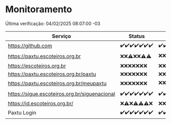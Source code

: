 # Monitoramento

Última verificação: 04/02/2025 08:07:00 -03

|Serviço|Status|Últimas 24h|
|---|---|---|
|https://github.com|<span title="2025-01-28: OK=23">✔️</span><span title="2025-01-29: OK=23">✔️</span><span title="2025-01-30: OK=23">✔️</span><span title="2025-01-31: OK=23">✔️</span><span title="2025-02-01: OK=23">✔️</span><span title="2025-02-02: OK=23">✔️</span><span title="2025-02-03: OK=10">✔️</span>|<span title="03/02/2025 08:07:00 -03 : 200">✔️</span><span title="03/02/2025 09:15:00 -03 : 200">✔️</span><span title="03/02/2025 10:15:00 -03 : 200">✔️</span><span title="03/02/2025 11:08:00 -03 : 200">✔️</span><span title="03/02/2025 12:08:00 -03 : 200">✔️</span><span title="03/02/2025 13:09:00 -03 : 200">✔️</span><span title="03/02/2025 14:07:00 -03 : 200">✔️</span><span title="03/02/2025 15:11:00 -03 : 200">✔️</span><span title="03/02/2025 16:06:00 -03 : 200">✔️</span><span title="03/02/2025 17:08:00 -03 : 200">✔️</span><span title="03/02/2025 18:07:00 -03 : 200">✔️</span><span title="03/02/2025 19:07:00 -03 : 200">✔️</span><span title="03/02/2025 20:07:00 -03 : 200">✔️</span><span title="03/02/2025 21:40:00 -03 : 200">✔️</span><span title="03/02/2025 23:07:00 -03 : 200">✔️</span><span title="04/02/2025 00:10:00 -03 : 200">✔️</span><span title="04/02/2025 01:10:00 -03 : 200">✔️</span><span title="04/02/2025 02:08:00 -03 : 200">✔️</span><span title="04/02/2025 03:12:00 -03 : 200">✔️</span><span title="04/02/2025 04:08:00 -03 : 200">✔️</span><span title="04/02/2025 05:11:00 -03 : 200">✔️</span><span title="04/02/2025 06:08:00 -03 : 200">✔️</span><span title="04/02/2025 07:09:00 -03 : 200">✔️</span><span title="04/02/2025 08:07:00 -03 : 200">✔️</span>|
|https://paxtu.escoteiros.org.br|<span title="2025-01-28: Falhas=23">❌</span><span title="2025-01-29: Falhas=23">❌</span><span title="2025-01-30: OK=1, Falhas=22">⚠️</span><span title="2025-01-31: Falhas=23">❌</span><span title="2025-02-01: Falhas=23">❌</span><span title="2025-02-02: OK=1, Falhas=22">⚠️</span><span title="2025-02-03: OK=3, Falhas=7">⚠️</span>|<span title="03/02/2025 08:07:00 -03 : 403">❌</span><span title="03/02/2025 09:15:00 -03 : 403">❌</span><span title="03/02/2025 10:15:00 -03 : 403">❌</span><span title="03/02/2025 11:08:00 -03 : 403">❌</span><span title="03/02/2025 12:08:00 -03 : 403">❌</span><span title="03/02/2025 13:09:00 -03 : 403">❌</span><span title="03/02/2025 14:07:00 -03 : 403">❌</span><span title="03/02/2025 15:11:00 -03 : 403">❌</span><span title="03/02/2025 16:06:00 -03 : 403">❌</span><span title="03/02/2025 17:08:00 -03 : 403">❌</span><span title="03/02/2025 18:07:00 -03 : 403">❌</span><span title="03/02/2025 19:07:00 -03 : 403">❌</span><span title="03/02/2025 20:07:00 -03 : 200">✔️</span><span title="03/02/2025 21:40:00 -03 : 403">❌</span><span title="03/02/2025 23:07:00 -03 : 403">❌</span><span title="04/02/2025 00:10:00 -03 : 403">❌</span><span title="04/02/2025 01:10:00 -03 : 403">❌</span><span title="04/02/2025 02:08:00 -03 : 403">❌</span><span title="04/02/2025 03:12:00 -03 : 403">❌</span><span title="04/02/2025 04:08:00 -03 : 403">❌</span><span title="04/02/2025 05:11:00 -03 : 403">❌</span><span title="04/02/2025 06:08:00 -03 : 403">❌</span><span title="04/02/2025 07:09:00 -03 : 200">✔️</span><span title="04/02/2025 08:07:00 -03 : 403">❌</span>|
|https://escoteiros.org.br|<span title="2025-01-28: Falhas=23">❌</span><span title="2025-01-29: Falhas=23">❌</span><span title="2025-01-30: Falhas=23">❌</span><span title="2025-01-31: Falhas=23">❌</span><span title="2025-02-01: Falhas=23">❌</span><span title="2025-02-02: Falhas=23">❌</span><span title="2025-02-03: Falhas=10">❌</span>|<span title="03/02/2025 08:07:00 -03 : 403">❌</span><span title="03/02/2025 09:15:00 -03 : 403">❌</span><span title="03/02/2025 10:15:00 -03 : 403">❌</span><span title="03/02/2025 11:08:00 -03 : 403">❌</span><span title="03/02/2025 12:08:00 -03 : 403">❌</span><span title="03/02/2025 13:09:00 -03 : 403">❌</span><span title="03/02/2025 14:07:00 -03 : 403">❌</span><span title="03/02/2025 15:11:00 -03 : 403">❌</span><span title="03/02/2025 16:06:00 -03 : 403">❌</span><span title="03/02/2025 17:08:00 -03 : 403">❌</span><span title="03/02/2025 18:07:00 -03 : 403">❌</span><span title="03/02/2025 19:07:00 -03 : 403">❌</span><span title="03/02/2025 20:07:00 -03 : 403">❌</span><span title="03/02/2025 21:40:00 -03 : 403">❌</span><span title="03/02/2025 23:07:00 -03 : 403">❌</span><span title="04/02/2025 00:10:00 -03 : 403">❌</span><span title="04/02/2025 01:10:00 -03 : 403">❌</span><span title="04/02/2025 02:08:00 -03 : 403">❌</span><span title="04/02/2025 03:12:00 -03 : 403">❌</span><span title="04/02/2025 04:08:00 -03 : 403">❌</span><span title="04/02/2025 05:11:00 -03 : 403">❌</span><span title="04/02/2025 06:08:00 -03 : 403">❌</span><span title="04/02/2025 07:09:00 -03 : 403">❌</span><span title="04/02/2025 08:07:00 -03 : 403">❌</span>|
|https://paxtu.escoteiros.org.br/paxtu|<span title="2025-01-28: Falhas=23">❌</span><span title="2025-01-29: Falhas=23">❌</span><span title="2025-01-30: Falhas=23">❌</span><span title="2025-01-31: Falhas=23">❌</span><span title="2025-02-01: Falhas=23">❌</span><span title="2025-02-02: Falhas=23">❌</span><span title="2025-02-03: Falhas=10">❌</span>|<span title="03/02/2025 08:07:00 -03 : 403">❌</span><span title="03/02/2025 09:15:00 -03 : 403">❌</span><span title="03/02/2025 10:15:00 -03 : 403">❌</span><span title="03/02/2025 11:08:00 -03 : 403">❌</span><span title="03/02/2025 12:08:00 -03 : 403">❌</span><span title="03/02/2025 13:09:00 -03 : 403">❌</span><span title="03/02/2025 14:07:00 -03 : 403">❌</span><span title="03/02/2025 15:11:00 -03 : 403">❌</span><span title="03/02/2025 16:06:00 -03 : 403">❌</span><span title="03/02/2025 17:08:00 -03 : 403">❌</span><span title="03/02/2025 18:07:00 -03 : 403">❌</span><span title="03/02/2025 19:07:00 -03 : 403">❌</span><span title="03/02/2025 20:07:00 -03 : 403">❌</span><span title="03/02/2025 21:40:00 -03 : 403">❌</span><span title="03/02/2025 23:07:00 -03 : 403">❌</span><span title="04/02/2025 00:10:00 -03 : 403">❌</span><span title="04/02/2025 01:10:00 -03 : 403">❌</span><span title="04/02/2025 02:08:00 -03 : 403">❌</span><span title="04/02/2025 03:12:00 -03 : 403">❌</span><span title="04/02/2025 04:08:00 -03 : 403">❌</span><span title="04/02/2025 05:11:00 -03 : 403">❌</span><span title="04/02/2025 06:08:00 -03 : 403">❌</span><span title="04/02/2025 07:09:00 -03 : 403">❌</span><span title="04/02/2025 08:07:00 -03 : 403">❌</span>|
|https://paxtu.escoteiros.org.br/meupaxtu|<span title="2025-01-28: Falhas=23">❌</span><span title="2025-01-29: Falhas=23">❌</span><span title="2025-01-30: Falhas=23">❌</span><span title="2025-01-31: Falhas=23">❌</span><span title="2025-02-01: Falhas=23">❌</span><span title="2025-02-02: Falhas=23">❌</span><span title="2025-02-03: Falhas=10">❌</span>|<span title="03/02/2025 08:07:00 -03 : 403">❌</span><span title="03/02/2025 09:15:00 -03 : 403">❌</span><span title="03/02/2025 10:15:00 -03 : 403">❌</span><span title="03/02/2025 11:08:00 -03 : 403">❌</span><span title="03/02/2025 12:08:00 -03 : 403">❌</span><span title="03/02/2025 13:09:00 -03 : 403">❌</span><span title="03/02/2025 14:07:00 -03 : 403">❌</span><span title="03/02/2025 15:11:00 -03 : 403">❌</span><span title="03/02/2025 16:06:00 -03 : 403">❌</span><span title="03/02/2025 17:08:00 -03 : 403">❌</span><span title="03/02/2025 18:07:00 -03 : 403">❌</span><span title="03/02/2025 19:07:00 -03 : 403">❌</span><span title="03/02/2025 20:07:00 -03 : 403">❌</span><span title="03/02/2025 21:40:00 -03 : 403">❌</span><span title="03/02/2025 23:07:00 -03 : 403">❌</span><span title="04/02/2025 00:10:00 -03 : 403">❌</span><span title="04/02/2025 01:10:00 -03 : 403">❌</span><span title="04/02/2025 02:08:00 -03 : 200">✔️</span><span title="04/02/2025 03:12:00 -03 : 403">❌</span><span title="04/02/2025 04:08:00 -03 : 403">❌</span><span title="04/02/2025 05:11:00 -03 : 403">❌</span><span title="04/02/2025 06:08:00 -03 : 403">❌</span><span title="04/02/2025 07:09:00 -03 : 403">❌</span><span title="04/02/2025 08:07:00 -03 : 403">❌</span>|
|https://sigue.escoteiros.org.br/siguenacional|<span title="2025-01-28: OK=23">✔️</span><span title="2025-01-29: OK=23">✔️</span><span title="2025-01-30: OK=23">✔️</span><span title="2025-01-31: OK=23">✔️</span><span title="2025-02-01: OK=23">✔️</span><span title="2025-02-02: OK=23">✔️</span><span title="2025-02-03: OK=10">✔️</span>|<span title="03/02/2025 08:07:00 -03 : 200">✔️</span><span title="03/02/2025 09:15:00 -03 : 200">✔️</span><span title="03/02/2025 10:15:00 -03 : 200">✔️</span><span title="03/02/2025 11:08:00 -03 : 200">✔️</span><span title="03/02/2025 12:08:00 -03 : 200">✔️</span><span title="03/02/2025 13:09:00 -03 : 200">✔️</span><span title="03/02/2025 14:07:00 -03 : 200">✔️</span><span title="03/02/2025 15:11:00 -03 : 200">✔️</span><span title="03/02/2025 16:06:00 -03 : 200">✔️</span><span title="03/02/2025 17:08:00 -03 : 200">✔️</span><span title="03/02/2025 18:07:00 -03 : 200">✔️</span><span title="03/02/2025 19:07:00 -03 : 200">✔️</span><span title="03/02/2025 20:07:00 -03 : 200">✔️</span><span title="03/02/2025 21:40:00 -03 : 200">✔️</span><span title="03/02/2025 23:07:00 -03 : 200">✔️</span><span title="04/02/2025 00:10:00 -03 : 200">✔️</span><span title="04/02/2025 01:10:00 -03 : 200">✔️</span><span title="04/02/2025 02:08:00 -03 : 200">✔️</span><span title="04/02/2025 03:12:00 -03 : 200">✔️</span><span title="04/02/2025 04:08:00 -03 : 200">✔️</span><span title="04/02/2025 05:11:00 -03 : 200">✔️</span><span title="04/02/2025 06:08:00 -03 : 200">✔️</span><span title="04/02/2025 07:09:00 -03 : 200">✔️</span><span title="04/02/2025 08:07:00 -03 : 200">✔️</span>|
|https://id.escoteiros.org.br/|<span title="2025-01-28: Falhas=23">❌</span><span title="2025-01-29: OK=1, Falhas=22">⚠️</span><span title="2025-01-30: Falhas=23">❌</span><span title="2025-01-31: OK=1, Falhas=22">⚠️</span><span title="2025-02-01: OK=1, Falhas=22">⚠️</span><span title="2025-02-02: OK=2, Falhas=21">⚠️</span><span title="2025-02-03: Falhas=10">❌</span>|<span title="03/02/2025 08:07:00 -03 : 403">❌</span><span title="03/02/2025 09:15:00 -03 : 403">❌</span><span title="03/02/2025 10:15:00 -03 : 403">❌</span><span title="03/02/2025 11:08:00 -03 : 403">❌</span><span title="03/02/2025 12:08:00 -03 : 403">❌</span><span title="03/02/2025 13:09:00 -03 : 403">❌</span><span title="03/02/2025 14:07:00 -03 : 403">❌</span><span title="03/02/2025 15:11:00 -03 : 403">❌</span><span title="03/02/2025 16:06:00 -03 : 403">❌</span><span title="03/02/2025 17:08:00 -03 : 403">❌</span><span title="03/02/2025 18:07:00 -03 : 403">❌</span><span title="03/02/2025 19:07:00 -03 : 403">❌</span><span title="03/02/2025 20:07:00 -03 : 403">❌</span><span title="03/02/2025 21:40:00 -03 : 403">❌</span><span title="03/02/2025 23:07:00 -03 : 403">❌</span><span title="04/02/2025 00:10:00 -03 : 403">❌</span><span title="04/02/2025 01:10:00 -03 : 403">❌</span><span title="04/02/2025 02:08:00 -03 : 403">❌</span><span title="04/02/2025 03:12:00 -03 : 403">❌</span><span title="04/02/2025 04:08:00 -03 : 403">❌</span><span title="04/02/2025 05:11:00 -03 : 403">❌</span><span title="04/02/2025 06:08:00 -03 : 403">❌</span><span title="04/02/2025 07:09:00 -03 : 403">❌</span><span title="04/02/2025 08:07:00 -03 : 403">❌</span>|
|Paxtu Login|<span title="2025-01-28: OK=23">✔️</span><span title="2025-01-29: OK=23">✔️</span><span title="2025-01-30: OK=23">✔️</span><span title="2025-01-31: OK=23">✔️</span><span title="2025-02-01: OK=23">✔️</span><span title="2025-02-02: OK=23">✔️</span><span title="2025-02-03: OK=10">✔️</span>|<span title="03/02/2025 08:07:00 -03 : 200">✔️</span><span title="03/02/2025 09:15:00 -03 : 200">✔️</span><span title="03/02/2025 10:15:00 -03 : 200">✔️</span><span title="03/02/2025 11:08:00 -03 : 200">✔️</span><span title="03/02/2025 12:08:00 -03 : 200">✔️</span><span title="03/02/2025 13:09:00 -03 : 200">✔️</span><span title="03/02/2025 14:07:00 -03 : 200">✔️</span><span title="03/02/2025 15:11:00 -03 : 200">✔️</span><span title="03/02/2025 16:06:00 -03 : 200">✔️</span><span title="03/02/2025 17:08:00 -03 : 200">✔️</span><span title="03/02/2025 18:07:00 -03 : 200">✔️</span><span title="03/02/2025 19:07:00 -03 : 200">✔️</span><span title="03/02/2025 20:07:00 -03 : 200">✔️</span><span title="03/02/2025 21:40:00 -03 : 200">✔️</span><span title="03/02/2025 23:07:00 -03 : 200">✔️</span><span title="04/02/2025 00:10:00 -03 : 200">✔️</span><span title="04/02/2025 01:10:00 -03 : 200">✔️</span><span title="04/02/2025 02:08:00 -03 : 200">✔️</span><span title="04/02/2025 03:12:00 -03 : 200">✔️</span><span title="04/02/2025 04:08:00 -03 : 200">✔️</span><span title="04/02/2025 05:11:00 -03 : 200">✔️</span><span title="04/02/2025 06:08:00 -03 : 200">✔️</span><span title="04/02/2025 07:09:00 -03 : 200">✔️</span><span title="04/02/2025 08:07:00 -03 : 200">✔️</span>|
